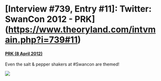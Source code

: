 # [Interview #739, Entry #11]: Twitter: SwanCon 2012 - PRK](https://www.theoryland.com/intvmain.php?i=739#11)

#### [PRK (8 April 2012)](https://twitter.com/prkaye/status/189179465052602368)

Even the salt & pepper shakers at #Swancon are themed!

![](https://api.plixi.com/api/tpapi.svc/imagefromurl?size=medium&url=http%3A%2F%2Flockerz.com%2Fs%2F199806481)

